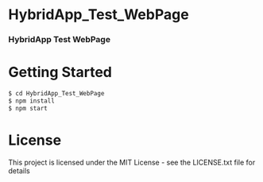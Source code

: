 # HybridApp_Test_WebPage

### HybridApp Test WebPage

# Getting Started

```sh
$ cd HybridApp_Test_WebPage
$ npm install
$ npm start
```

# License

This project is licensed under the MIT License - see the LICENSE.txt file for details

